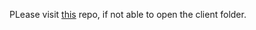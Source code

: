 PLease visit [this](https://github.com/adarsh-jha-dev/client) repo, if not able to open the client folder.
